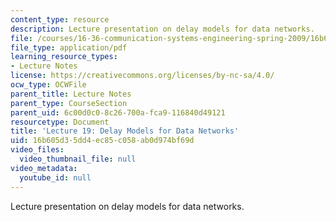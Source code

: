 ```yaml
---
content_type: resource
description: Lecture presentation on delay models for data networks.
file: /courses/16-36-communication-systems-engineering-spring-2009/16b605d35dd4ec85c058ab0d974bf69d_MIT16_36s09_lec19.pdf
file_type: application/pdf
learning_resource_types:
- Lecture Notes
license: https://creativecommons.org/licenses/by-nc-sa/4.0/
ocw_type: OCWFile
parent_title: Lecture Notes
parent_type: CourseSection
parent_uid: 6c00d0c0-8c26-700a-fca9-116840d49121
resourcetype: Document
title: 'Lecture 19: Delay Models for Data Networks'
uid: 16b605d3-5dd4-ec85-c058-ab0d974bf69d
video_files:
  video_thumbnail_file: null
video_metadata:
  youtube_id: null
---
```

Lecture presentation on delay models for data networks.